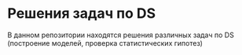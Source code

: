 # Решения задач по DS
В данном репозитории находятся решения различных задач по DS (построение моделей, проверка статистических гипотез)
